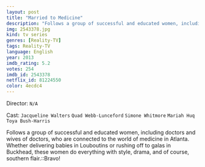 ```yaml
---
layout: post
title: "Married to Medicine"
description: "Follows a group of successful and educated women, including doctors and wives of doctors, who are connected to the world of medicine in Atlanta. Whether delivering babies in Louboutins or rushing off to galas in Buckhead, these women do everything with style, drama, and of course, southern flair..."
img: 2543378.jpg
kind: tv series
genres: [Reality-TV]
tags: Reality-TV 
language: English
year: 2013
imdb_rating: 5.2
votes: 254
imdb_id: 2543378
netflix_id: 81224550
color: 4ecdc4
---
```

Director: `N/A`  

Cast: `Jacqueline Walters` `Quad Webb-Lunceford` `Simone Whitmore` `Mariah Huq` `Toya Bush-Harris` 

Follows a group of successful and educated women, including doctors and wives of doctors, who are connected to the world of medicine in Atlanta. Whether delivering babies in Louboutins or rushing off to galas in Buckhead, these women do everything with style, drama, and of course, southern flair.::Bravo!